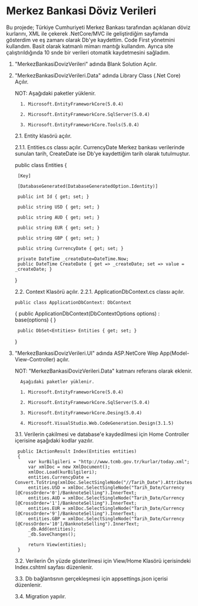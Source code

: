 # Merkez Bankasi Döviz Verileri
Bu projede; Türkiye Cumhuriyeti Merkez Bankası tarafından açıklanan döviz kurlarını, XML ile çekerek .NetCore/MVC ile geliştirdiğim sayfamda gösterdim ve eş zamanı olarak Db'ye kaydettim. Code First yönetmini kullandım. Basit olarak katmanlı mimarı mantığı kullandım. Ayrıca site çalıştırıldığında 10 snde bir verileri otomatik kaydetmesini sağladım.

1. "MerkezBankasiDovizVerileri" adında Blank Solution Açılır.
2. "MerkezBankasiDovizVerileri.Data" adında Library Class (.Net Core) Açılır.

    NOT: Aşağıdaki paketler yüklenir.
    
         1. Microsoft.EntityFrameworkCore(5.0.4)
         
         2. Microsoft.EntityFrameworkCore.SqlServer(5.0.4)
         
         3. Microsoft.EntityFrameworkCore.Tools(5.0.4)
         
    2.1. Entity klasörü açılır.
    
      2.1.1. Entities.cs classı açılır. CurrencyDate Merkez bankası verilerinde sunulan tarih, CreateDate ise Db'ye kaydettiğim tarih olarak tutulmuştur.
      
      public class Entities
      {
      
        [Key]
        
        [DatabaseGenerated(DatabaseGeneratedOption.Identity)]
        
        public int Id { get; set; }
        
        public string USD { get; set; }
        
        public string AUD { get; set; }
        
        public string EUR { get; set; }
        
        public string GBP { get; set; }
        
        public string CurrencyDate { get; set; }
        
        private DateTime _createDate=DateTime.Now;
        public DateTime CreateDate { get => _createDate; set => value = _createDate; }
      }
    
   2.2. Context Klasörü açılır.
      2.2.1. ApplicationDbContext.cs classı açılır.
      
       public class ApplicationDbContext: DbContext
    {
        public ApplicationDbContext(DbContextOptions<ApplicationDbContext> options) : base(options) { }

        public DbSet<Entities> Entities { get; set; }
    }
3. "MerkezBankasiDovizVerileri.UI" adında ASP.NetCore Wep App(Model-View-Controller) açılır.

    NOT: "MerkezBankasiDovizVerileri.Data" katmanı referans olarak eklenir.
    
         Aşağıdaki paketler yüklenir.
         
         1. Microsoft.EntityFrameworkCore(5.0.4)
         
         2. Microsoft.EntityFrameworkCore.SqlServer(5.0.4)
         
         3. Microsoft.EntityFrameworkCore.Desing(5.0.4)
         
         4. Microsoft.VisualStudio.Web.CodeGeneration.Design(3.1.5)
         
   3.1. Verilerin çakilmesi ve database'e kaydedilmesi için Home Controller içerisine aşağıdaki kodlar yazılır. 
   
        public IActionResult Index(Entities entities)
        {
            var kurBilgileri = "http://www.tcmb.gov.tr/kurlar/today.xml";
            var xmlDoc = new XmlDocument();
            xmlDoc.Load(kurBilgileri);
            entities.CurrencyDate = Convert.ToString(xmlDoc.SelectSingleNode("//Tarih_Date").Attributes["Tarih"].Value);
            entities.USD = xmlDoc.SelectSingleNode("Tarih_Date/Currency [@CrossOrder='0']/BanknoteSelling").InnerText;
            entities.AUD = xmlDoc.SelectSingleNode("Tarih_Date/Currency [@CrossOrder='1']/BanknoteSelling").InnerText;
            entities.EUR = xmlDoc.SelectSingleNode("Tarih_Date/Currency [@CrossOrder='9']/BanknoteSelling").InnerText;
            entities.GBP = xmlDoc.SelectSingleNode("Tarih_Date/Currency [@CrossOrder='10']/BanknoteSelling").InnerText;
            _db.Add(entities);
            _db.SaveChanges();

            return View(entities);
        }
        
    3.2. Verilerin Ön yüzde gösterilmesi için View/Home Klasörü içerisindeki Index.cshtml sayfası düzenlenir.
    
    3.3. Db bağlantısnın gerçekleşmesi için appsettings.json içerisi düzenlenir.
    
    3.4. Migration yapılır.
         
  
    
 
      
